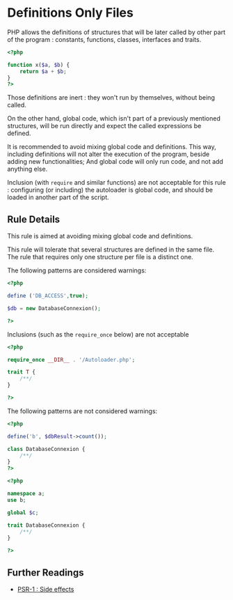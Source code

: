<!-- Good Practices -->
# Definitions Only Files

PHP allows the definitions of structures that will be later called by other part of the program : constants, functions, classes, interfaces and traits. 

```php
<?php

function x($a, $b) { 
	return $a + $b;
}
?>
```

Those definitions are inert : they won't run by themselves, without being called. 

On the other hand, global code, which isn't part of a previously mentioned structures, will be run directly and expect the called expressions be defined.

It is recommended to avoid mixing global code and definitions. This way, including definitions will not alter the execution of the program, beside adding new functionalities; And global code will only run code, and not add anything else.

Inclusion (with `require` and similar functions) are not acceptable for this rule : configuring (or including) the autoloader is global code, and should be loaded in another part of the script.

## Rule Details

This rule is aimed at avoiding mixing global code and definitions. 

This rule will tolerate that several structures are defined in the same file. The rule that requires only one structure per file is a distinct one. 

The following patterns are considered warnings:

```php
<?php

define ('DB_ACCESS',true);

$db = new DatabaseConnexion();

?>
```

Inclusions (such as the `require_once` below) are not acceptable 

```php
<?php

require_once __DIR__ . '/Autoloader.php';

trait T {
	/**/
}

?>
```

The following patterns are not considered warnings:

```php
<?php

define('b', $dbResult->count());

class DatabaseConnexion {
	/**/
}
?>
```

```php
<?php

namespace a;
use b;

global $c; 

trait DatabaseConnexion {
	/**/
}

?>
```


## Further Readings
* [PSR-1 : Side effects](http://www.php-fig.org/psr/psr-1/)


